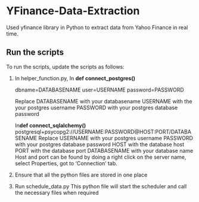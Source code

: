 # YFinance-Data-Extraction
Used yfinance library in Python to extract data from Yahoo Finance in real time.

## Run the scripts
To run the scripts, update the scripts as follows:<br>
1. In helper_function.py,
    In **def connect_postgres()**
      <p>dbname=DATABASENAME user=USERNAME password=PASSWORD</p>
    Replace
    DATABASENAME with your databasename
    USERNAME with the your postgres username 
    PASSWORD with your postgres database password
    
    In**def connect_sqlalchemy()**
      postgresql+psycopg2://USERNAME:PASSWORD@HOST:PORT/DATABASENAME
    Replace
    USERNAME with your postgres username
    PASSWORD with your postgres database password
    HOST with the database host
    PORT with the database port
    DATABASENAME with your database name
  Host and port can be found by doing a right click on the server name, select Properties, got to ‘Connection’ tab.
  
 2. Ensure that all the python files are stored in one place
 3. Run schedule_data.py
    This python file will start the scheduler and call the necessary files when required

